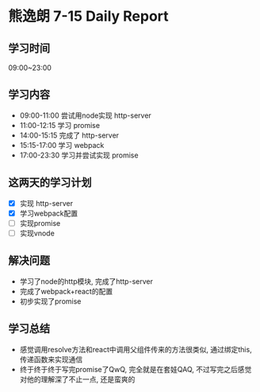 
# 熊逸朗 7-15 Daily Report

## 学习时间

09:00~23:00

## 学习内容

- 09:00-11:00 尝试用node实现 http-server
- 11:00-12:15 学习 promise
- 14:00-15:15 完成了 http-server
- 15:15-17:00 学习 webpack
- 17:00-23:30 学习并尝试实现 promise

## 这两天的学习计划

- [x] 实现 http-server
- [x] 学习webpack配置
- [ ] 实现promise
- [ ] 实现vnode

## 解决问题

- 学习了node的http模块, 完成了http-server
- 完成了webpack+react的配置
- 初步实现了promise

## 学习总结

- 感觉调用resolve方法和react中调用父组件传来的方法很类似, 通过绑定this, 传递函数来实现通信
- 终于终于终于写完promise了QwQ, 完全就是在套娃QAQ, 不过写完之后感觉对他的理解深了不止一点, 还是蛮爽的